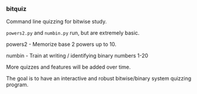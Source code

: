 ### bitquiz

Command line quizzing for bitwise study.

`powers2.py` and `numbin.py` run,  but are extremely basic.

powers2 - Memorize base 2 powers up to 10.

numbin - Train at writing / identifying binary numbers 1-20 

More quizzes and features will be added over time.

The goal is to have an interactive and robust bitwise/binary system quizzing program.


